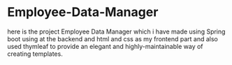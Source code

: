 # Employee-Data-Manager
here is the project Employee Data Manager which i have made  using Spring boot using at the backend and html and css as my frontend part and also used thymleaf  to provide an elegant and highly-maintainable way of creating templates.
